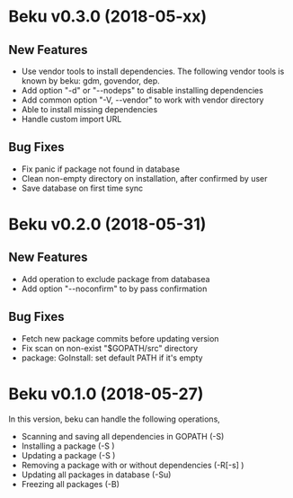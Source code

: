 # Beku v0.3.0 (2018-05-xx)

## New Features

* Use vendor tools to install dependencies.  The following vendor tools is
known by beku: gdm, govendor, dep.
* Add option "-d" or "--nodeps" to disable installing dependencies
* Add common option "-V, --vendor" to work with vendor directory
* Able to install missing dependencies
* Handle custom import URL

## Bug Fixes

* Fix panic if package not found in database
* Clean non-empty directory on installation, after confirmed by user
* Save database on first time sync

# Beku v0.2.0 (2018-05-31)

## New Features

* Add operation to exclude package from databasea
* Add option "--noconfirm" to by pass confirmation

## Bug Fixes

* Fetch new package commits before updating version
* Fix scan on non-exist "$GOPATH/src" directory
* package: GoInstall: set default PATH if it's empty


# Beku v0.1.0 (2018-05-27)

In this version, beku can handle the following operations,

* Scanning and saving all dependencies in GOPATH (-S)
* Installing a package (-S <pkg>)
* Updating a package (-S <pkg>)
* Removing a package with or without dependencies (-R[-s] <pkg>)
* Updating all packages in database (-Su)
* Freezing all packages (-B)
